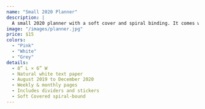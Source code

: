 ```yaml
---
name: "Small 2020 Planner"
description: |
  A small 2020 planner with a soft cover and spiral binding. It comes with dividers and stickers.
image: "/images/planner.jpg"
price: $15
colors:
  - "Pink"
  - "White"
  - "Grey"
details:
  - 8” L × 6” W
  - Natural white text paper
  - August 2019 to December 2020
  - Weekly & monthly pages
  - Includes dividers and stickers
  - Soft Covered spiral-bound
---
```

